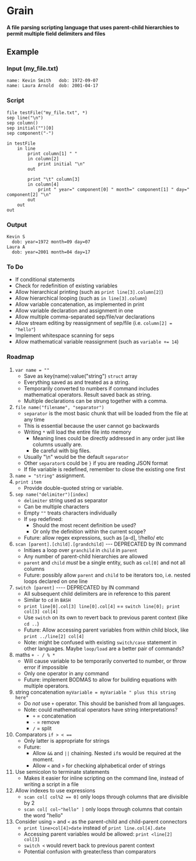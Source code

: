 # Grain

#### A file parsing scripting language that uses parent-child hierarchies to permit multiple field delimiters and files

## Example

### Input (my_file.txt)
```
name: Kevin Smith   dob: 1972-09-07
name: Laura Arnold  dob: 2001-04-17
```

### Script
```
file testFile("my_file.txt", *)
sep line("\n")
sep column()
sep initial("")[0]
sep component("-")

in testFile
	in line
		print column[1] " "
		in column[2]
			print initial "\n"
		out

		print "\t" column[3]
		in column[4]
			print " year=" component[0] " month=" component[1] " day=" component[2] "\n"
		out
	out
out
```

### Output
```
Kevin S
  dob: year=1972 month=09 day=07
Laura A
  dob: year=2001 month=04 day=17
```

### To Do
* If conditional statements
* Check for redefinition of existing variables
* Allow hierarchical printing (such as `print line[3].column[2]`)
* Allow hierarchical looping (such as `in line[3].column`)
* Allow variable concatenation, as implemented in print
* Allow variable declaration and assignment in one 
* Allow multiple comma-separated sep/file/var declarations
* Allow stream editing by reassignment of sep/file (i.e. `column[2] = "hello"`)
* Implement whitespace scanning for seps
* Allow mathematical variable reassignment (such as `variable += 14`)

### Roadmap
1. `var name = ""`
    * Save as key(name):value("string") `struct` array
    * Everything saved as and treated as a string.
    * Temporarily converted to numbers if command includes mathematical operators.  Result saved back as string.
    * Multiple declarations can be strung together with a comma.
3. `file name("filename", "separator")`
    *  `separator` is the most basic chunk that will be loaded from the file at any time
    *  This is essential because the user cannot go backwards
    *  Writing `*` will load the entire file into memory
        *  Meaning lines could be directly addressed in any order just like columns usually are.  
        *  Be careful with big files.
    *  Usually "\n" would be the default `separator`
    *  Other `separator`s could be `}` if you are reading JSON format
    *  If file variable is redefined, remember to close the existing one first
5. `name = "string"` assignment.
7. `print item`
    * Provide double-quoted string or variable. 
9. `sep name("delimiter")[index]`
    * `delimiter` string used as separator
    * Can be multiple characters
    * Empty `""` treats characters individually
    * If `sep` redefined:
        * Should the most recent definition be used?
        * Or only the definition within the current scope?
    * Future: allow regex expressions, such as [a-d], !/hello/ etc
11. `scan [parent].[child].[grandchild]` --- DEPRECATED by IN command
    * Initiaes a loop over `granchild` in `child` in `parent`
    * Any number of parent-child hierarchies are allowed
    * `parent` and `child` _must_ be a single entity, such as `col[0]` and not all columns
    * Future: possibly allow `parent` and `child` to be iterators too, i.e. nested loops declared on one line 
13. `switch [parent]` ---- DEPRECATED by IN command
    * All subsequent child delimiters are in reference to this parent
    * Similar to `cd` in `BASH`
    * `print line[0].col[3] line[0].col[4]` == `switch line[0]; print col[3] col[4]`
    * Use `switch` on its own to revert back to previous parent context (like `cd ..`)
    * Future: Allow accessing parent variables from within child block, like `print ../line[2] col[4]`
    * Note: might be confused with existing `switch/case` statement in other languages.  Maybe `loop/load` are a better pair of commands?
15. maths `+ - / % *`
    * Will cause variable to be temporarily converted to number, or throw error if impossible
    * Only one operator in any command
    * Future: implement BODMAS to allow for building equations with multiple operators.
17. string concatenation `myVariable = myVariable " plus this string here"` 
    * Do _not_ use `+` operator.  This should be banished from all languages.
    * Note: could mathematical operators have string interpretations?
        * `+` = concatenation
        * `-` = remove
        * `/` = split
18. Comparators `if > < ==` 
    * Only latter is appropriate for strings
    * Future:
        * Allow `&&` and `||` chaining.  Nested `if`s would be required at the moment.
        * Allow `<` and `>` for checking alphabetical order of strings
19. Use semicolon to terminate statements
    * Makes it easier for inline scripting on the command line, instead of writing a script in a file 
20. Allow indexes to use expressions
    * `scan col[ col%2 == 0]` only loops through columns that are divisible by 2
    * `scan col[ col~"hello" ]` only loops through columns that contain the word "hello"
21. Consider using `>` and `<` as the parent-child and child-parent connectors
    * `print line>col[4]>date` instead of `print line.col[4].date`
    * Accessing parent variables would be allowed: `print <line[2] col[3]`
    * `switch <` would revert back to previous parent context
    * Potential confusion with greater/less than comparators
